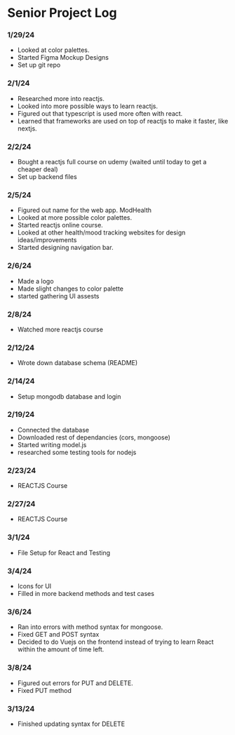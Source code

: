 # Senior Project Log

### 1/29/24
* Looked at color palettes.
* Started Figma Mockup Designs
* Set up git repo

### 2/1/24
* Researched more into reactjs. 
* Looked into more possible ways to learn reactjs.
* Figured out that typescript is used more often with react.
* Learned that frameworks are used on top of reactjs to make it faster, like nextjs. 


### 2/2/24
* Bought a reactjs full course on udemy (waited until today to get a cheaper deal)
* Set up backend files


### 2/5/24
* Figured out name for the web app. ModHealth
* Looked at more possible color palettes.
* Started reactjs online course. 
* Looked at other health/mood tracking websites for design ideas/improvements
* Started designing navigation bar.


### 2/6/24
* Made a logo
* Made slight changes to color palette
* started gathering UI assests

### 2/8/24
* Watched more reactjs course

### 2/12/24
* Wrote down database schema (README)

### 2/14/24
* Setup mongodb database and login

### 2/19/24
* Connected the database
* Downloaded rest of dependancies (cors, mongoose)
* Started writing model.js
* researched some testing tools for nodejs

### 2/23/24
* REACTJS Course

### 2/27/24
* REACTJS Course

### 3/1/24
* File Setup for React and Testing

### 3/4/24
* Icons for UI
* Filled in more backend methods and test cases

### 3/6/24
* Ran into errors with method syntax for mongoose.
* Fixed GET and POST syntax
* Decided to do Vuejs on the frontend instead of trying to learn React within the amount of time left. 

### 3/8/24
* Figured out errors for PUT and DELETE.
* Fixed PUT method

### 3/13/24
* Finished updating syntax for DELETE


